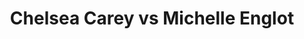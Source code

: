 ---
title: Chelsea Carey vs Michelle Englot
player1:
  name: Carey, Chelsea
  percent: 75
  wins: 1
  losses: 0
player2:
  name: Englot, Michelle
  percent: 68
  wins: 0
  losses: 1
games:
- player1:
    team: CA
    position: Fourth
    percent: 75
    win: 1
    loss: 0
  player2:
    team: MB
    position: Fourth
    percent: 68
    win: 0
    loss: 1
  event: Hearts
  year: 2017
  draw: Round Robin(10)
  score: MB 7 - CA 8
- player1:
    team: Care
    position: Fourth
    percent: 90
    win: 1
    loss: 0
  player2:
    team: Engl
    position: Fourth
    percent: 55
    win: 0
    loss: 1
  event: Trials (Women)
  year: 2017
  draw: Round Robin(19)
  score: Care 10 - Engl 3
---